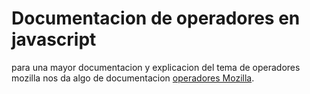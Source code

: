 # Documentacion de operadores en javascript

para una mayor documentacion y explicacion del tema de operadores mozilla nos da algo de documentacion
[operadores Mozilla](https://developer.mozilla.org/es/docs/Web/JavaScript/Guide/Expressions_and_Operators).

